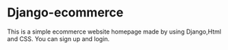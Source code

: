 # Django-ecommerce
This is a simple ecommerce website homepage made by using Django,Html and CSS.
You can sign up and login. 

